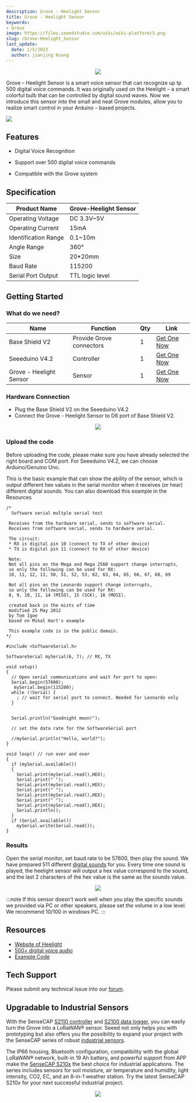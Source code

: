 ```yaml
---
description: Grove - Heelight Sensor
title: Grove - Heelight Sensor
keywords:
- Grove
image: https://files.seeedstudio.com/wiki/wiki-platform/S.png
slug: /Grove-Heelight_Sensor
last_update:
  date: 1/5/2023
  author: jianjing Huang
---
```


<div align="center"><img width="{1000}" src="https://files.seeedstudio.com/wiki/Grove_Heelight_Sensor/img/Heelight%20Sensor%20plus%20coin.jpg" /></div>

Grove – Heelight Sensor is a smart voice sensor that can recognize up tp 500 digital voice commands. It was originally used on the Heelight – a smart colorful bulb that can be controlled by digital sound waves. Now we introduce this sensor into the small and neat Grove modules, allow you to realize smart control in your Arduino – based projects.

<p style={{textAlign: 'center'}}><a href="https://www.seeedstudio.com/Grove-Heelight-Sensor-p-2867.html" target="_blank"><img src="https://files.seeedstudio.com/wiki/Seeed-WiKi/docs/images/300px-Get_One_Now_Banner-ragular.png" /></a></p>

## Features

- Digital Voice Recognition

- Support over 500 digital voice commands

- Compatible with the Grove system

## Specification

| Product Name         | Grove-Heelight Sensor |
|----------------------|-----------------------|
| Operating Voltage    | DC 3.3V~5V            |
| Operating Current    | 15mA                  |
| Identification Range | 0.1~10m               |
| Angle Range          | 360°                  |
| Size                 | 20*20mm               |
| Baud Rate            | 115200                |
| Serial Port Output   | TTL logic level       |

## Getting Started

### What do we need?

|Name |Function| Qty |Link|
|---|---|---|---|
|Base Shield V2| Provide Grove connectors |1 |[Get One Now](https://www.seeedstudio.com/Base-Shield-V2-p-1378.html)|
|Seeeduino V4.2| Controller |1 |[Get One Now](https://www.seeedstudio.com/Seeeduino-V4.2-p-2517.html)|
|Grove - Heelight Sensor |Sensor| 1| [Get One Now](https://www.seeedstudio.com/Grove-Heelight-Sensor-p-2867.html)|

### Hardware Connection

- Plug the Base Shield V2 on the Seeeduino V4.2
- Connect the Grove - Heelight Sensor to D6 port of Base Shield V2.

<div align="center"><img width="{1000}" src="https://files.seeedstudio.com/wiki/Grove_Heelight_Sensor/img/hardware%20connection.JPG" /></div>

### Upload the code

Before uploading the code, please make sure you have already selected the right board and COM port. For Seeeduino V4.2, we can choose Arduino/Genuino Uno.

This is the basic example that can show the ability of the sensor, which is output different hex values in the serial monitor when it receives (or hear) different digital sounds. You can also download this example in the Resources

```
/*
  Software serial multple serial test

 Receives from the hardware serial, sends to software serial.
 Receives from software serial, sends to hardware serial.

 The circuit:
 * RX is digital pin 10 (connect to TX of other device)
 * TX is digital pin 11 (connect to RX of other device)

 Note:
 Not all pins on the Mega and Mega 2560 support change interrupts,
 so only the following can be used for RX:
 10, 11, 12, 13, 50, 51, 52, 53, 62, 63, 64, 65, 66, 67, 68, 69

 Not all pins on the Leonardo support change interrupts,
 so only the following can be used for RX:
 8, 9, 10, 11, 14 (MISO), 15 (SCK), 16 (MOSI).

 created back in the mists of time
 modified 25 May 2012
 by Tom Igoe
 based on Mikal Hart's example

 This example code is in the public domain.
*/

#include <SoftwareSerial.h>

SoftwareSerial mySerial(6, 7); // RX, TX

void setup()
{
  // Open serial communications and wait for port to open:
  Serial.begin(57600);
   mySerial.begin(115200);
  while (!Serial) {
    ; // wait for serial port to connect. Needed for Leonardo only
  }


  Serial.println("Goodnight moon!");

  // set the data rate for the SoftwareSerial port

  //mySerial.println("Hello, world?");
}

void loop() // run over and over
{
  if (mySerial.available())
  {
    Serial.print(mySerial.read(),HEX);
    Serial.print(" ");
    Serial.print(mySerial.read(),HEX);
    Serial.print(" ");
    Serial.print(mySerial.read(),HEX);
    Serial.print(" ");
    Serial.print(mySerial.read(),HEX);
    Serial.println();
  }
  if (Serial.available())
    mySerial.write(Serial.read());
}
```

### Results

Open the serial monitor, set baud rate to be 57600, then play the sound. We have prepared 511 different [digital sounds](https://files.seeedstudio.com/wiki/Grove_Heelight_Sensor/res/audio.zip) for you. Every time one sound is played, the heelight sensor will output a hex value correspond to the sound, and the last 2 characters of the hex value is the same as the sounds value.

<div align="center"><img width="{1000}" src="https://files.seeedstudio.com/wiki/Grove_Heelight_Sensor/img/heelight%20sensor%20output.png" /></div>

:::note
If this sensor doesn't work well when you play the specific sounds we provided via PC or other speakers, please set the volume in a low level. We recommend 10/100 in windows PC.
:::

## Resources

- [Website of Heelight](http://www.heelight.com/)
- [500+ digital voice audio](https://files.seeedstudio.com/wiki/Grove_Heelight_Sensor/res/audio.zip)
- [Example Code](https://github.com/SeeedDocument/Grove_Heelight_Sensor/tree/master/res/Grove_-_Heelight_Sensor_example)

## Tech Support

Please submit any technical issue into our [forum](https://forum.seeedstudio.com/).

## Upgradable to Industrial Sensors

With the SenseCAP [S2110 controller](https://www.seeedstudio.com/SenseCAP-XIAO-LoRaWAN-Controller-p-5474.html) and [S2100 data logger](https://www.seeedstudio.com/SenseCAP-S2100-LoRaWAN-Data-Logger-p-5361.html), you can easily turn the Grove into a LoRaWAN® sensor. Seeed not only helps you with prototyping but also offers you the possibility to expand your project with the SenseCAP series of robust [industrial sensors](https://www.seeedstudio.com/catalogsearch/result/?q=sensecap&categories=SenseCAP&application=Temperature%2FHumidity~Soil~Gas~Light~Weather~Water~Automation~Positioning~Machine%20Learning~Voice%20Recognition&compatibility=SenseCAP).

The IP66 housing, Bluetooth configuration, compatibility with the global LoRaWAN® network, built-in 19 Ah battery, and powerful support from APP make the [SenseCAP S210x](https://www.seeedstudio.com/catalogsearch/result/?q=S21&categories=SenseCAP&product_module=Device) the best choice for industrial applications. The series includes sensors for soil moisture, air temperature and humidity, light intensity, CO2, EC, and an 8-in-1 weather station. Try the latest SenseCAP S210x for your next successful industrial project.

<div align="center"><a href="https://www.seeedstudio.com/catalogsearch/result/?q=sensecap&application=Temperature%2FHumidity~Soil~Gas~Light~Weather~Water~Automation~Positioning~Machine%20Learning~Voice%20Recognition&compatibility=SenseCAP" target="_blank"><img width={800} src="https://files.seeedstudio.com/wiki/K1100_overview/sensecap.png" /></a></div>
